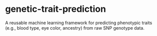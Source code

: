 # genetic-trait-prediction
A reusable machine learning framework for predicting phenotypic traits (e.g., blood type, eye color, ancestry) from raw SNP genotype data.
